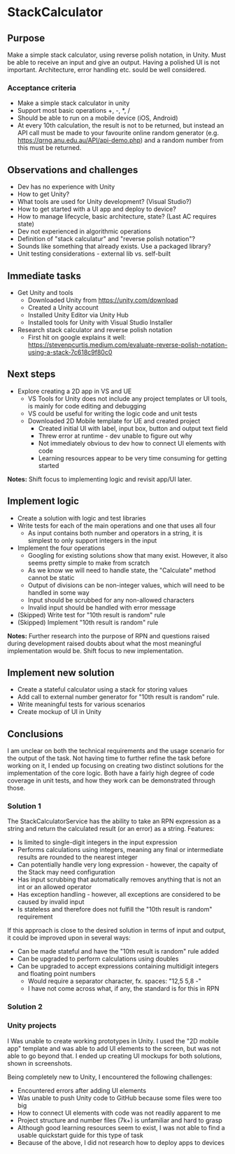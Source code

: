 # StackCalculator

## Purpose
Make a simple stack calculator, using reverse polish notation, in Unity. Must be able to receive an input and give an output. Having a polished UI is not important. Architecture, error handling etc. sould be well considered. 

### Acceptance criteria
- Make a simple stack calculator in unity 
- Support most basic operations +, -, *, /
- Should be able to run on a mobile device (iOS, Android)
- At every 10th calculation, the result is not to be returned, but instead an API call must be made to your favourite online random generator (e.g. https://qrng.anu.edu.au/API/api-demo.php) and a random number from this must be returned.

## Observations and challenges
- Dev has no experience with Unity
- How to get Unity?
- What tools are used for Unity development? (Visual Studio?)
- How to get started with a UI app and deploy to device?
- How to manage lifecycle, basic architecture, state? (Last AC requires state)
- Dev not experienced in algorithmic operations
- Definition of "stack calculatur" and "reverse polish notation"?
- Sounds like something that already exists. Use a packaged library?
- Unit testing considerations - external lib vs. self-built

## Immediate tasks
- Get Unity and tools
  - Downloaded Unity from https://unity.com/download
  - Created a Unity account
  - Installed Unity Editor via Unity Hub
  - Installed tools for Unity with Visual Studio Installer
- Research stack calculator and reverse polish notation
  - First hit on google explains it well: https://stevenpcurtis.medium.com/evaluate-reverse-polish-notation-using-a-stack-7c618c9f80c0

## Next steps
- Explore creating a 2D app in VS and UE
  - VS Tools for Unity does not include any project templates or UI tools, is mainly for code editing and debugging
  - VS could be useful for writing the logic code and unit tests
  - Downloaded 2D Mobile template for UE and created project
    - Created initial UI with label, input box, button and output text field
    - Threw error at runtime - dev unable to figure out why
    - Not immediately obvious to dev how to connect UI elements with code
    - Learning resources appear to be very time consuming for getting started
  
**Notes:** Shift focus to implementing logic and revisit app/UI later.

## Implement logic
- Create a solution with logic and test libraries
- Write tests for each of the main operations and one that uses all four
  - As input contains both number and operators in a string, it is simplest to only support integers in the input
- Implement the four operations
  - Googling for existing solutions show that many exist. However, it also seems pretty simple to make from scratch
  - As we know we will need to handle state, the "Calculate" method cannot be static
  - Output of divisions can be non-integer values, which will need to be handled in some way
  - Input should be scrubbed for any non-allowed characters
  - Invalid input should be handled with error message
- (Skipped) Write test for "10th result is random" rule
- (Skipped) Implement "10th result is random" rule

**Notes:** Further research into the purpose of RPN and questions raised during development raised doubts about what the most meaningful implementation would be. Shift focus to new implementation.

## Implement new solution
- Create a stateful calculator using a stack for storing values
- Add call to external number generator for "10th result is random" rule.
- Write meaningful tests for various scenarios
- Create mockup of UI in Unity

## Conclusions
I am unclear on both the technical requirements and the usage scenario for the output of the task. Not having time to further refine the task before working on it, I ended up focusing on creating two distinct solutions for the implementation of the core logic. Both have a fairly high degree of code coverage in unit tests, and how they work can be demonstrated through those.

### Solution 1
The StackCalculatorService has the ability to take an RPN expression as a string and return the calculated result (or an error) as a string. Features:
- Is limited to single-digit integers in the input expression
- Performs calculations using integers, meaning any final or intermediate results are rounded to the nearest integer
- Can potentially handle very long expression - however, the capaity of the Stack may need configuration
- Has input scrubbing that automatically removes anything that is not an int or an allowed operator
- Has exception handling - however, all exceptions are considered to be caused by invalid input
- Is stateless and therefore does not fulfill the "10th result is random" requirement

If this approach is close to the desired solution in terms of input and output, it could be improved upon in several ways:
- Can be made stateful and have the "10th result is random" rule added
- Can be upgraded to perform calculations using doubles
- Can be upgraded to accept expressions containing multidigit integers and floating point numbers
  - Would require a separator character, fx. spaces: "12,5 5,8 -"
  - I have not come across what, if any, the standard is for this in RPN

### Solution 2



### Unity projects
I Was unable to create working prototypes in Unity. I used the "2D mobile app" template and was able to add UI elements to the screen, but was not able to go beyond that. I ended up creating UI mockups for both solutions, shown in screenshots.

Being completely new to Unity, I encountered the following challenges:
- Encountered errors after adding UI elements
- Was unable to push Unity code to GitHub because some files were too big
- How to connect UI elements with code was not readily apparent to me
- Project structure and number files (7k+) is unfamiliar and hard to grasp
- Although good learning resources seem to exist, I was not able to find a usable quickstart guide for this type of task
- Because of the above, I did not research how to deploy apps to devices

